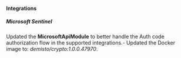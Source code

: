 
#### Integrations
##### Microsoft Sentinel
Updated the **MicrosoftApiModule** to better handle the Auth code authorization flow in the supported integrations.- Updated the Docker image to: *demisto/crypto:1.0.0.47970*.
